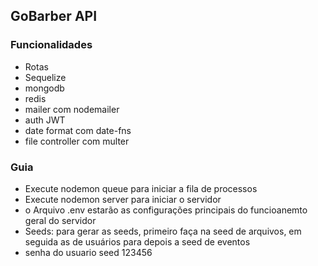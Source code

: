 ## GoBarber API

### Funcionalidades
- Rotas
- Sequelize
- mongodb
- redis
- mailer com nodemailer
- auth JWT
- date format com date-fns
- file controller com multer

### Guia
- Execute nodemon queue para iniciar a fila de processos
- Execute nodemon server para iniciar o servidor
- o Arquivo .env estarão as configurações principais do funcioanemto geral do servidor
- Seeds: para gerar as seeds, primeiro faça na seed de arquivos, em seguida as de usuários para depois a seed de eventos
- senha do usuario seed 123456
